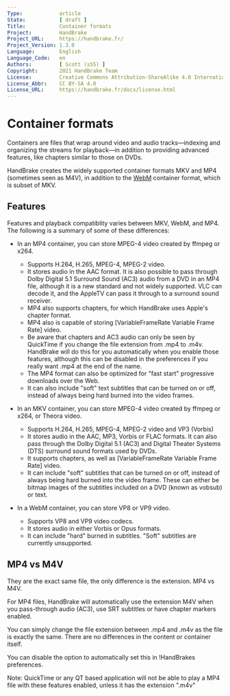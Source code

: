```yaml
---
Type:            article
State:           [ draft ]
Title:           Container formats
Project:         HandBrake
Project_URL:     https://handbrake.fr/
Project_Version: 1.3.0
Language:        English
Language_Code:   en
Authors:         [ Scott (s55) ]
Copyright:       2021 HandBrake Team
License:         Creative Commons Attribution-ShareAlike 4.0 International
License_Abbr:    CC BY-SA 4.0
License_URL:     https://handbrake.fr/docs/license.html
---
```


Container formats
=================

Containers are files that wrap around video and audio tracks—indexing and organizing the streams for playback—in addition to providing advanced features, like chapters similar to those on DVDs.

HandBrake creates the widely supported container formats MKV and MP4 (sometimes seen as M4V), in addition to the [WebM](https://www.webmproject.org/) container format, which is subset of MKV.

## Features 

Features and playback compatiblity varies between MKV, WebM, and MP4. The following is a summary of some of these differences:

- In an MP4 container, you can store MPEG-4 video created by ffmpeg or x264.
  - Supports H.264, H.265, MPEG-4, MPEG-2 video. 
  - It stores audio in the AAC format. It is also possible to pass through Dolby Digital 5.1 Surround Sound (AC3) audio from a DVD in an MP4 file, although it is a new standard and not widely supported. VLC can decode it, and the AppleTV can pass it through to a surround sound receiver. 
  - MP4 also supports chapters, for which HandBrake uses Apple's chapter format. 
  - MP4 also is capable of storing [VariableFrameRate Variable Frame Rate] video. 
  - Be aware that chapters and AC3 audio can only be seen by QuickTime if you change the file extension from .mp4 to .m4v. HandBrake will do this for you automatically when you enable those features, although this can be disabled in the preferences if you really want .mp4 at the end of the name. 
  - The MP4 format can also be optimized for "fast start" progressive downloads over the Web. 
  - It can also include "soft" text subtitles that can be turned on or off, instead of always being hard burned into the video frames.
   
- In an MKV container, you can store MPEG-4 video created by ffmpeg or x264, or Theora video. 
  - Supports H.264, H.265, MPEG-4, MPEG-2 video and VP3 (Vorbis) 
  - It stores audio in the AAC, MP3, Vorbis or FLAC formats. It can also pass through the Dolby Digital 5.1 (AC3) and Digital Theater Systems (DTS) surround sound formats used by DVDs. 
  - It supports chapters, as well as [VariableFrameRate Variable Frame Rate] video. 
  - It can include "soft" subtitles that can be turned on or off, instead of always being hard burned into the video frame. These can either be bitmap images of the subtitles included on a DVD (known as vobsub) or text.

- In a WebM container, you can store VP8 or VP9 video.
  - Supports VP8 and VP9 video codecs.
  - It stores audio in either Vorbis or Opus formats.
  - It can include "hard" burned in subtitles. "Soft" subtitles are currently unsupported.

## MP4 vs M4V

They are the exact same file, the only difference is the extension. MP4 vs M4V.

For MP4 files, HandBrake will automatically use the extension M4V when you pass-through audio (AC3), use SRT subtitles or have chapter markers enabled.

You can simply change the file extension between .mp4 and .m4v as the file is exactly the same. There are no differences in the content or container itself.

You can disable the option to automatically set this in !HandBrakes preferences.

Note: QuickTime or any QT based application will not be able to play a MP4 file with these features enabled, unless it has the extension ".m4v"
